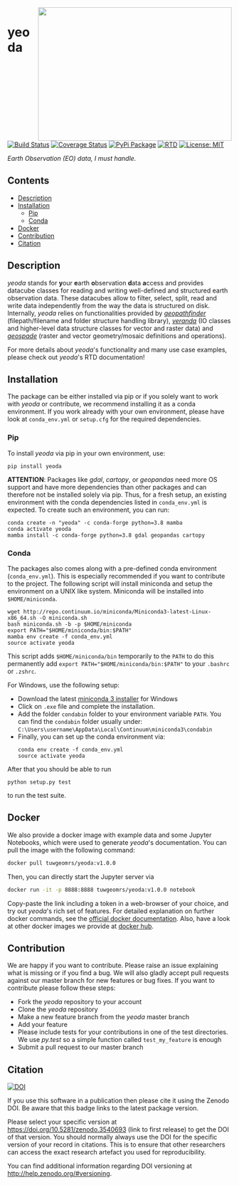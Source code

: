 <img align="right" src="https://github.com/TUW-GEO/yeoda/raw/master/docs/imgs/yeoda_logo.png" height="300" width="435">

# yeoda
[![Build Status](https://travis-ci.com/TUW-GEO/yeoda.svg?branch=master)](https://travis-ci.org/TUW-GEO/yeoda)
[![Coverage Status](https://coveralls.io/repos/github/TUW-GEO/yeoda/badge.svg?branch=master)](https://coveralls.io/github/TUW-GEO/yeoda?branch=master)
[![PyPi Package](https://badge.fury.io/py/yeoda.svg)](https://badge.fury.io/py/yeoda)
[![RTD](https://readthedocs.org/projects/yeoda/badge/?version=latest)](https://yeoda.readthedocs.io/en/latest/?badge=latest)
[![License: MIT](https://img.shields.io/badge/License-MIT-yellow.svg)](https://opensource.org/licenses/MIT)

*Earth Observation (EO) data, I must handle.*

<!-- toc -->
## Contents

  * [Description](#description)
  * [Installation](#installation)
    * [Pip](#pip)
    * [Conda](#conda)
  * [Docker](#docker)
  * [Contribution](#contribution)
  * [Citation](#citation)<!-- endToc -->

## Description
*yeoda* stands for **y**our **e**arth **o**bservation **d**ata **a**ccess and provides datacube classes 
for reading and writing well-defined and structured earth observation data. These datacubes allow to filter, select, split, read and write data independently from the way the data is structured on disk.
Internally, *yeoda* relies on functionalities provided by [*geopathfinder*](https://github.com/TUW-GEO/geopathfinder) 
(filepath/filename and folder structure handling library), [*veranda*](https://github.com/TUW-GEO/veranda) (IO classes and higher-level data structure classes for vector and raster data)
and [*geospade*](https://github.com/TUW-GEO/geospade) (raster and vector geometry/mosaic definitions and operations).

For more details about *yeoda*'s functionality and many use case examples, please check out *yeoda*'s RTD documentation!

## Installation
The package can be either installed via pip or if you solely want to work with *yeoda* or contribute, we recommend installing
it as a conda environment. If you work already with your own environment, please have look at ``conda_env.yml`` or ``setup.cfg`` for the required dependencies.

### Pip
To install *yeoda* via pip in your own environment, use:
```
pip install yeoda
```
**ATTENTION**: Packages like *gdal*, *cartopy*, or *geopandas* need more OS support and have more dependencies than other packages and can therefore not be installed solely via pip.
Thus, for a fresh setup, an existing environment with the conda dependencies listed in ``conda_env.yml`` is expected.
To create such an environment, you can run:
```
conda create -n "yeoda" -c conda-forge python=3.8 mamba
conda activate yeoda
mamba install -c conda-forge python=3.8 gdal geopandas cartopy
```

### Conda
The packages also comes along with a pre-defined conda environment (``conda_env.yml``). 
This is especially recommended if you want to contribute to the project.
The following script will install miniconda and setup the environment on a UNIX
like system. Miniconda will be installed into ``$HOME/miniconda``.
```
wget http://repo.continuum.io/miniconda/Miniconda3-latest-Linux-x86_64.sh -O miniconda.sh
bash miniconda.sh -b -p $HOME/miniconda
export PATH="$HOME/miniconda/bin:$PATH"
mamba env create -f conda_env.yml
source activate yeoda
```
This script adds ``$HOME/miniconda/bin`` temporarily to the ``PATH`` to do this
permanently add ``export PATH="$HOME/miniconda/bin:$PATH"`` to your ``.bashrc``
or ``.zshrc``.

For Windows, use the following setup:
  * Download the latest [miniconda 3 installer](https://docs.conda.io/en/latest/miniconda.html) for Windows
  * Click on ``.exe`` file and complete the installation.
  * Add the folder ``condabin`` folder to your environment variable ``PATH``. 
    You can find the ``condabin`` folder usually under: ``C:\Users\username\AppData\Local\Continuum\miniconda3\condabin``
  * Finally, you can set up the conda environment via:
    ```
    conda env create -f conda_env.yml
    source activate yeoda
    ```
    
After that you should be able to run 
```
python setup.py test
```
to run the test suite.

## Docker
We also provide a docker image with example data and some Jupyter Notebooks, which were used to generate *yeoda*'s documentation. 
You can pull the image with the following command:

```bash
docker pull tuwgeomrs/yeoda:v1.0.0
```

Then, you can directly start the Jupyter server via

```bash
docker run -it -p 8888:8888 tuwgeomrs/yeoda:v1.0.0 notebook
```

Copy-paste the link including a token in a web-browser of your choice, and try out *yeoda*'s rich set of features. For detailed explanation on further docker commands, see the [official docker documentation](https://docs.docker.com/engine/reference/run/).
Also, have a look at other docker images we provide at [docker hub](https://hub.docker.com/u/tuwgeomrs).

## Contribution
We are happy if you want to contribute. Please raise an issue explaining what
is missing or if you find a bug. We will also gladly accept pull requests
against our master branch for new features or bug fixes.
If you want to contribute please follow these steps:

  * Fork the *yeoda* repository to your account
  * Clone the *yeoda* repository
  * Make a new feature branch from the *yeoda* master branch
  * Add your feature
  * Please include tests for your contributions in one of the test directories.
    We use *py.test* so a simple function called ``test_my_feature`` is enough
  * Submit a pull request to our master branch
  
## Citation

[![DOI](https://zenodo.org/badge/186986862.svg)](https://zenodo.org/badge/latestdoi/186986862)

If you use this software in a publication then please cite it using the Zenodo DOI.
Be aware that this badge links to the latest package version.

Please select your specific version at <https://doi.org/10.5281/zenodo.3540693> (link to first release) to get the DOI of that version.
You should normally always use the DOI for the specific version of your record in citations.
This is to ensure that other researchers can access the exact research artefact you used for reproducibility.

You can find additional information regarding DOI versioning at <http://help.zenodo.org/#versioning>.
